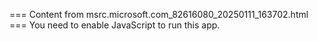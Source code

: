 === Content from msrc.microsoft.com_82616080_20250111_163702.html ===
You need to enable JavaScript to run this app.

